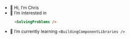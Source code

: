 - 👋 Hi, I’m Chris
- 👀 I’m interested in 
  ```html 
    <SolvingProblems />
  ```
- 🌱 I’m currently learning ```<BuildingComponentLibraries />```

<!---
chrismuiruriz/chrismuiruriz is a ✨ special ✨ repository because its `README.md` (this file) appears on your GitHub profile.
You can click the Preview link to take a look at your changes.
--->
